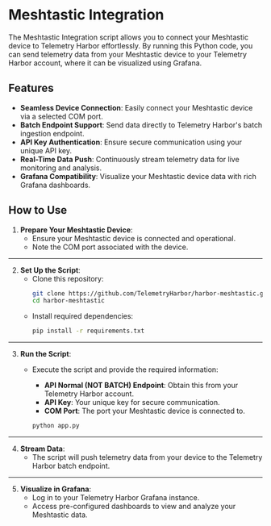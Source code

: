 # Meshtastic Integration

The Meshtastic Integration script allows you to connect your Meshtastic device to Telemetry Harbor effortlessly. By running this Python code, you can send telemetry data from your Meshtastic device to your Telemetry Harbor account, where it can be visualized using Grafana.

## Features  

- **Seamless Device Connection**: Easily connect your Meshtastic device via a selected COM port.  
- **Batch Endpoint Support**: Send data directly to Telemetry Harbor's batch ingestion endpoint.  
- **API Key Authentication**: Ensure secure communication using your unique API key.  
- **Real-Time Data Push**: Continuously stream telemetry data for live monitoring and analysis.  
- **Grafana Compatibility**: Visualize your Meshtastic device data with rich Grafana dashboards.  


## How to Use  

1. **Prepare Your Meshtastic Device**:  
   - Ensure your Meshtastic device is connected and operational.  
   - Note the COM port associated with the device.  
---

2. **Set Up the Script**:  
   - Clone this repository:  
     ```bash
     git clone https://github.com/TelemetryHarbor/harbor-meshtastic.git
     cd harbor-meshtastic
     ```  
   - Install required dependencies:  
     ```bash
     pip install -r requirements.txt
     ```  
---
3. **Run the Script**:  
   - Execute the script and provide the required information:  
     - **API Normal (NOT BATCH) Endpoint**: Obtain this from your Telemetry Harbor account.  
     - **API Key**: Your unique key for secure communication.  
     - **COM Port**: The port your Meshtastic device is connected to.  

     ```bash
     python app.py
     ```  
---
4. **Stream Data**:  
   - The script will push telemetry data from your device to the Telemetry Harbor batch endpoint.  
---
5. **Visualize in Grafana**:  
   - Log in to your Telemetry Harbor Grafana instance.  
   - Access pre-configured dashboards to view and analyze your Meshtastic data.
